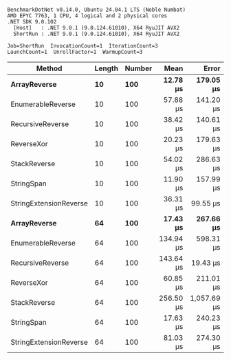 ```

BenchmarkDotNet v0.14.0, Ubuntu 24.04.1 LTS (Noble Numbat)
AMD EPYC 7763, 1 CPU, 4 logical and 2 physical cores
.NET SDK 9.0.102
  [Host]   : .NET 9.0.1 (9.0.124.61010), X64 RyuJIT AVX2
  ShortRun : .NET 9.0.1 (9.0.124.61010), X64 RyuJIT AVX2

Job=ShortRun  InvocationCount=1  IterationCount=3  
LaunchCount=1  UnrollFactor=1  WarmupCount=3  

```
| Method                 | Length | Number | Mean      | Error       | StdDev    | Median     | Min        | Max       | Allocated |
|----------------------- |------- |------- |----------:|------------:|----------:|-----------:|-----------:|----------:|----------:|
| **ArrayReverse**           | **10**     | **100**    |  **12.78 μs** |   **179.05 μs** |  **9.814 μs** |   **7.253 μs** |   **6.983 μs** |  **24.11 μs** |  **10.09 KB** |
| EnumerableReverse      | 10     | 100    |  57.88 μs |   141.20 μs |  7.739 μs |  54.602 μs |  52.327 μs |  66.72 μs |  17.91 KB |
| RecursiveReverse       | 10     | 100    |  38.42 μs |   140.61 μs |  7.707 μs |  37.806 μs |  31.034 μs |  46.41 μs |  33.53 KB |
| ReverseXor             | 10     | 100    |  20.23 μs |   179.63 μs |  9.846 μs |  14.698 μs |  14.398 μs |  31.60 μs |  10.09 KB |
| StackReverse           | 10     | 100    |  54.02 μs |   286.63 μs | 15.711 μs |  45.580 μs |  44.337 μs |  72.15 μs |  31.19 KB |
| StringSpan             | 10     | 100    |  11.90 μs |   157.99 μs |  8.660 μs |   6.922 μs |   6.882 μs |  21.90 μs |   5.41 KB |
| StringExtensionReverse | 10     | 100    |  36.31 μs |    99.55 μs |  5.457 μs |  33.984 μs |  32.411 μs |  42.55 μs |  17.91 KB |
| **ArrayReverse**           | **64**     | **100**    |  **17.43 μs** |   **267.66 μs** | **14.671 μs** |   **9.453 μs** |   **8.470 μs** |  **34.36 μs** |  **30.41 KB** |
| EnumerableReverse      | 64     | 100    | 134.94 μs |   598.31 μs | 32.796 μs | 116.727 μs | 115.295 μs | 172.80 μs |  38.22 KB |
| RecursiveReverse       | 64     | 100    | 143.64 μs |    19.43 μs |  1.065 μs | 143.968 μs | 142.454 μs | 144.51 μs | 560.88 KB |
| ReverseXor             | 64     | 100    |  60.85 μs |   211.01 μs | 11.566 μs |  59.742 μs |  49.883 μs |  72.94 μs |  30.41 KB |
| StackReverse           | 64     | 100    | 256.50 μs | 1,057.69 μs | 57.975 μs | 250.836 μs | 201.565 μs | 317.10 μs |  88.22 KB |
| StringSpan             | 64     | 100    |  17.63 μs |   240.23 μs | 13.168 μs |  10.099 μs |   9.950 μs |  32.83 μs |  15.56 KB |
| StringExtensionReverse | 64     | 100    |  81.03 μs |   274.30 μs | 15.035 μs |  79.213 μs |  66.980 μs |  96.89 μs |  38.22 KB |

